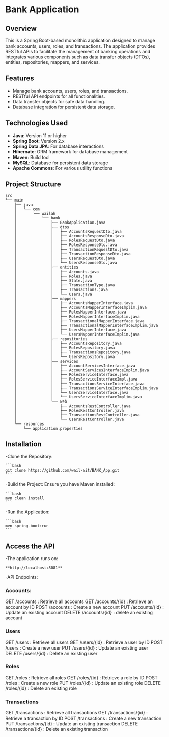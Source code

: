 # Bank Application

## Overview

This is a Spring Boot-based monolithic application designed to manage bank accounts, users, roles, and transactions.
The application provides RESTful APIs to facilitate the management of banking operations and integrates various components
such as data transfer objects (DTOs), entities, repositories, mappers, and services.

## Features

- Manage bank accounts, users, roles, and transactions.
- RESTful API endpoints for all functionalities.
- Data transfer objects for safe data handling.
- Database integration for persistent data storage.

## Technologies Used

- **Java**: Version 11 or higher
- **Spring Boot**: Version 2.x
- **Spring Data JPA**: For database interactions
- **Hibernate**: ORM framework for database management
- **Maven**: Build tool
- **MySQL**: Database for persistent data storage
- **Apache Commons**: For various utility functions

## Project Structure

```plaintext
src
└── main
    ├── java
    │   └── com
    │       └── wailah
    │           └── bank
    │               ├── BankApplication.java
    │               ├── dtos
    │               │   ├── AccountsRequestDto.java
    │               │   ├── AccountsResponseDto.java
    │               │   ├── RolesRequestDto.java
    │               │   ├── RolesResponseDto.java
    │               │   ├── TransactionRequestDto.java
    │               │   ├── TransactionResponseDto.java
    │               │   ├── UsersRequestDto.java
    │               │   └── UsersResponseDto.java
    │               ├── entities
    │               │   ├── Accounts.java
    │               │   ├── Roles.java
    │               │   ├── State.java
    │               │   ├── TransactionType.java
    │               │   ├── Transactions.java
    │               │   └── Users.java
    │               ├── mappers
    │               │   ├── AccountsMapperInterface.java
    │               │   ├── AccountsMapperInterfaceImplim.java
    │               │   ├── RolesMapperInterface.java
    │               │   ├── RolesMapperInterfaceImplim.java
    │               │   ├── TransactionalMapperInterface.java
    │               │   ├── TransactionalMapperInterfaceImplim.java
    │               │   ├── UsersMapperInterface.java
    │               │   └── UsersMapperInterfaceImplim.java
    │               ├── repositories
    │               │   ├── AccountsRepository.java
    │               │   ├── RolesRepository.java
    │               │   ├── TransactionsRepository.java
    │               │   └── UsersRepository.java
    │               ├── services
    │               │   ├── AccountServicesInterface.java
    │               │   ├── AccountServicesInterfaceImplim.java
    │               │   ├── RolesServiceInterface.java
    │               │   ├── RolesServiceInterfaceImpl.java
    │               │   ├── TransactionsServiceInterface.java
    │               │   ├── TransactionsServiceInterfaceImplim.java
    │               │   └── UsersServiceInterface.java
    │               │   └── UsersServiceInterfaceImplim.java
    │               └── web
    │                   ├── AccountsRestController.java
    │                   ├── RolesRestController.java
    │                   ├── TransactionsRestController.java
    │                   └── UsersRestController.java
    └── resources
        └── application.properties
````

## Installation

-Clone the Repository:
    
    ```bash
    git clone https://github.com/wail-ait/BANK_App.git
    ```

-Build the Project: Ensure you have Maven installed:

    ```bash
    mvn clean install
    ```

-Run the Application:

    ```bash
    mvn spring-boot:run
    ```

## Access the API

-The application runs on:

    **http://localhost:8081**

-API Endpoints:

### Accounts:
  GET /accounts : Retrieve all accounts
  GET /accounts/{id} : Retrieve an account by ID
  POST /accounts : Create a new account
  PUT /accounts/{id} : Update an existing account
  DELETE /accounts/{id} : delete an existing account

###  Users
  GET /users : Retrieve all users
  GET /users/{id} : Retrieve a user by ID
  POST /users : Create a new user
  PUT /users/{id} : Update an existing user
  DELETE /users/{id} : Delete an existing user

###  Roles
  GET /roles : Retrieve all roles
  GET /roles/{id} : Retrieve a role by ID
  POST /roles : Create a new role
  PUT /roles/{id} : Update an existing role
  DELETE /roles/{id} : Delete an existing role

###  Transactions
  GET /transactions : Retrieve all transactions
  GET /transactions/{id} : Retrieve a transaction by ID
  POST /transactions : Create a new transaction
  PUT /transactions/{id} : Update an existing transaction
  DELETE /transactions/{id} : Delete an existing transaction
